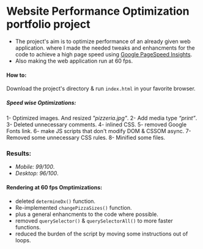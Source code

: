 # Website Performance Optimization portfolio project
+ The project's aim is to optimize performance of an already given web application. where I made the needed tweaks and enhancments for the code to achieve a high page speed using [Google PageSpeed Insights](https://developers.google.com/speed/pagespeed/insights/).
+ Also making the web application run at 60 fps.

#### How to:
Download the project's directory & run `index.html` in your favorite browser.

##### Speed wise Optimizations:
1- Optimized images. And resized _"pizzeria.jpg"_.
2- Add media type _“print”_.
3- Deleted unnecessary comments.
4- inlined CSS.
5- removed Google Fonts link.
6- make JS scripts that don't modify DOM & CSSOM async.
7- Removed some unnecessary CSS rules.
8- Minified some files.


### Results:
* _Mobile: 99/100_.
* _Desktop: 96/100_.

#### Rendering at 60 fps Omptimizations: 
- deleted `determineDx()` function.
- Re-implemented `changePizzaSizes()` function.
- plus a general enhancments to the code where possible.
- removed `querySelector()` & `querySelectorAll()` to more faster functions.
- reduced the burden of the script by moving some instructions out of loops.
